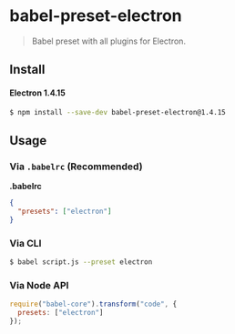 # babel-preset-electron

> Babel preset with all plugins for Electron.

## Install

#### Electron 1.4.15
```sh
$ npm install --save-dev babel-preset-electron@1.4.15
```

## Usage

### Via `.babelrc` (Recommended)

**.babelrc**

```json
{
  "presets": ["electron"]
}
```

### Via CLI

```sh
$ babel script.js --preset electron
```

### Via Node API

```javascript
require("babel-core").transform("code", {
  presets: ["electron"]
});
```
